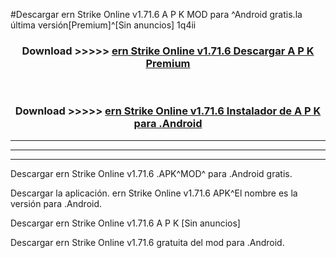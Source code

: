 #Descargar ern Strike Online v1.71.6 A P K MOD para ^Android gratis.la última versión[Premium]^[Sin anuncios] 1q4ii



<div align="center">
<h3>Download >>>>> <a href="https://es-web.web.app/?es= ern Strike Online v1.71.6">ern Strike Online v1.71.6 Descargar A P K Premium</a></h3><br>

<h3>Download >>>>> <a href="https://es-web.web.app/?es= ern Strike Online v1.71.6">ern Strike Online v1.71.6 Instalador de A P K para .Android</a></h3>
</div>


----------------------------------------------------------

----------------------------------------------------------

----------------------------------------------------------

Descargar ern Strike Online v1.71.6 .APK^MOD^ para .Android gratis.

Descargar la aplicación. ern Strike Online v1.71.6 APK^El nombre es la versión para .Android.

Descargar ern Strike Online v1.71.6 A P K [Sin anuncios]

Descargar ern Strike Online v1.71.6 gratuita del mod para .Android.